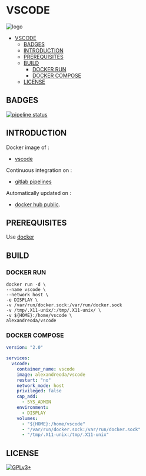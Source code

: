 # VSCODE

![logo](https://assets.gitlab-static.net/uploads/-/system/project/avatar/13865455/1200px-Visual_Studio_Code_1.35_icon.svg.png)

- [VSCODE](#vscode)
  - [BADGES](#badges)
  - [INTRODUCTION](#introduction)
  - [PREREQUISITES](#prerequisites)
  - [BUILD](#build)
    - [DOCKER RUN](#docker-run)
    - [DOCKER COMPOSE](#docker-compose)
  - [LICENSE](#license)

## BADGES

[![pipeline status](https://gitlab.com/oda-alexandre/vscode/badges/master/pipeline.svg)](https://gitlab.com/oda-alexandre/vscode/commits/master)

## INTRODUCTION

Docker image of :

- [vscode](https://code.visualstudio.com/)

Continuous integration on :

- [gitlab pipelines](https://gitlab.com/oda-alexandre/vscode/pipelines)

Automatically updated on :

- [docker hub public](https://hub.docker.com/r/alexandreoda/vscode/).

## PREREQUISITES

Use [docker](https://www.docker.com)

## BUILD

### DOCKER RUN

```\
docker run -d \
--name vscode \
--network host \
-e DISPLAY \
-v /var/run/docker.sock:/var/run/docker.sock
-v /tmp/.X11-unix/:/tmp/.X11-unix/ \
-v ${HOME}:/home/vscode \
alexandreoda/vscode
```

### DOCKER COMPOSE

```yml
version: "2.0"

services:
  vscode:
    container_name: vscode
    image: alexandreoda/vscode
    restart: "no"
    network_mode: host
    privileged: false
    cap_add:
      - SYS_ADMIN
    environment:
      - DISPLAY
    volumes:
      - "${HOME}:/home/vscode"
      - "/var/run/docker.sock:/var/run/docker.sock"
      - "/tmp/.X11-unix:/tmp/.X11-unix"
```

## LICENSE

[![GPLv3+](http://gplv3.fsf.org/gplv3-127x51.png)](https://gitlab.com/oda-alexandre/vscode/blob/master/LICENSE)
